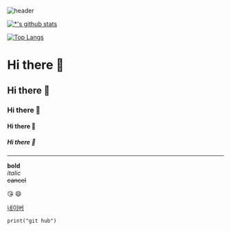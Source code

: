 ![header](https://capsule-render.vercel.app/api?type=wave&color=auto&height=300&section=header&text=깃허브%20특강&fontSize=90)

[![*'s github stats](https://github-readme-stats.vercel.app/api?username=LeeJiu-Easy)](https://github.com/LeeJiu-Easy)

[![Top Langs](https://github-readme-stats.vercel.app/api/top-langs/?username=LeeJiu-Easy)](https://github.com/LeeJiu-Easy/github-readme-stats)


# Hi there 👋
## Hi there 👋
### Hi there 👋
#### Hi there 👋
##### Hi there 👋

---
**bold** <br>
*italic* <br>
~~cancel~~ <br>

😘 😄

[네이버](https://www.naver.com)

```
print("git hub")
```

<!--
**LeeJiu-Easy/LeeJiu-Easy** is a ✨ _special_ ✨ repository because its `README.md` (this file) appears on your GitHub profile.

Here are some ideas to get you started:

- 🔭 I’m currently working on ...
- 🌱 I’m currently learning ...
- 👯 I’m looking to collaborate on ...
- 🤔 I’m looking for help with ...
- 💬 Ask me about ...
- 📫 How to reach me: ...
- 😄 Pronouns: ...
- ⚡ Fun fact: ...
-->
